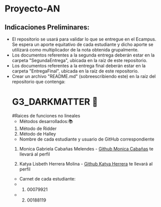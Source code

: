 # Proyecto-AN

## Indicaciones Preliminares:

- El repositorio se usará para validar lo que se entregue en el Ecampus. Se espera un aporte equitativo de cada estudiante y dicho aporte se utilizará como multiplicador de la nota obtenida grupalmente.  
- Los documentos referentes a la segunda entrega deberán estar en la carpeta "SegundaEntrega", ubicada en la raíz de este repositorio.
- Los documentos referentes a la entrega final deberán estar en la carpeta "EntregaFinal", ubicada en la raíz de este repositorio.
- Crear un archivo "README.md" (sobreescribiendo este) en la raíz del repositorio que contenga:
	# G3_DARKMATTER 🌠
	#Raices de funciones no lineales 
	- Métodos desarrollados:📚
	1. Método de Ridder 
	2. Método de Halley
	- Nombre de cada estudiante y usuario de GitHub correspondiente
	1. Monica Gabriela Cabañas Melendes - [Github Monica Cabañas](https://github.com/MonicaCabanas23) te llevará al perfil

	2. Katya Lisbeth Herrera Molina - [Github Katya Herrera](https://github.com/katyaH31) te llevará al perfil
	- Carnet de cada estudiante:
	- 1. 00079921
	- 2. 00188119


